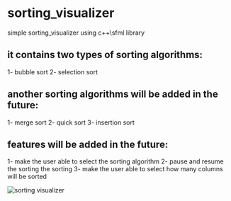 # sorting_visualizer
simple sorting_visualizer using c++\sfml library

## it contains two types of sorting algorithms:
1- bubble sort
2- selection sort

## another sorting algorithms will be added in the future:
1- merge sort
2- quick sort
3- insertion sort


## features will be added in the future:
1- make the user able to select the sorting algorithm 
2- pause and resume the sorting the sorting 
3- make the user able to select how many columns will be sorted

![sorting visualizer](https://user-images.githubusercontent.com/59856062/118664954-31c69a80-b7f2-11eb-9fb3-8ffd0cfcdc0e.gif)
